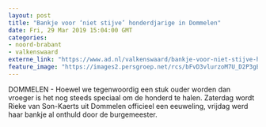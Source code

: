 ```yaml
---
layout: post
title: "Bankje voor ‘niet stijve’ honderdjarige in Dommelen"
date: Fri, 29 Mar 2019 15:04:00 GMT
categories: 
- noord-brabant 
- valkenswaard 
externe_link: "https://www.ad.nl/valkenswaard/bankje-voor-niet-stijve-honderdjarige-in-dommelen~a5a0a12a/"
feature_image: "https://images2.persgroep.net/rcs/bFvD3vlurzoM7U_D2P3gES7zhAs/diocontent/144418946/_fitwidth/400/?appId=21791a8992982cd8da851550a453bd7f&quality=0.7"
---
```


DOMMELEN - Hoewel we tegenwoordig een stuk ouder worden dan vroeger is het nog steeds speciaal om de honderd te halen. Zaterdag wordt Rieke van Son-Kaerts uit Dommelen officieel een eeuweling, vrijdag werd haar bankje al onthuld door de burgemeester.

